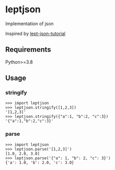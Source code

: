 # leptjson

Implementation of json

Inspired by [lept-json-tutorial]

## Requirements
Python\>=3.8

## Usage
### stringify
```
>>> import leptjson
>>> leptjson.stringify([1,2,3])
'[1,2,3]'
>>> leptjson.stringify({"a":1, "b":2, "c":3})
'{"a":1,"b":2,"c":3}'
```

### parse
```
>>> import leptjson
>>> leptjson.parse('[1,2,3]')
[1.0, 2.0, 3.0]
>>> leptjson.parse('{"a": 1, "b": 2, "c": 3}')
{'a': 1.0, 'b': 2.0, 'c': 3.0}
```

[lept-json-tutorial]: https://zhuanlan.zhihu.com/json-tutorial